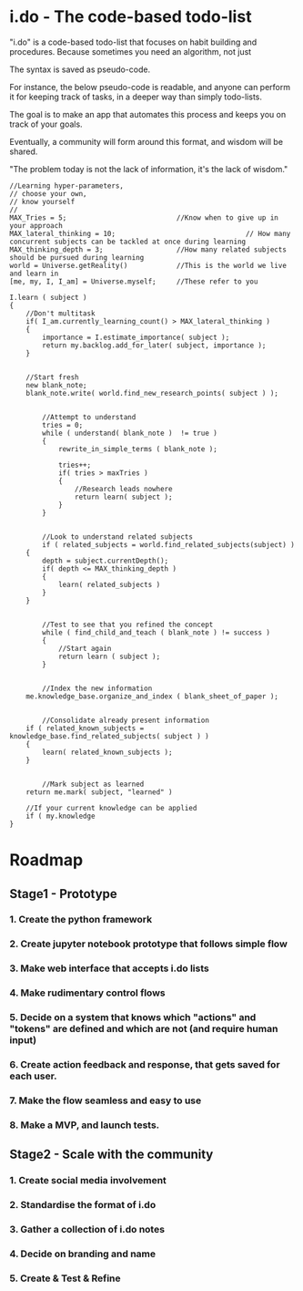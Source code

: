 # i.do - The code-based todo-list
"i.do" is a code-based todo-list that focuses on habit building and procedures.
Because sometimes you need an algorithm, not just 

The syntax is saved as pseudo-code.

For instance, the below pseudo-code is readable, and anyone can perform it for keeping track of tasks, in a deeper way than simply todo-lists.

The goal is to make an app that automates this process and keeps you on track of your goals.

Eventually, a community will form around this format, and wisdom will be shared.

"The problem today is not the lack of information, it's the lack of wisdom."

```
//Learning hyper-parameters, 
// choose your own, 
// know yourself
//
MAX_Tries = 5;                           //Know when to give up in your approach
MAX_lateral_thinking = 10;                                // How many concurrent subjects can be tackled at once during learning
MAX_thinking_depth = 3;                  //How many related subjects should be pursued during learning
world = Universe.getReality()            //This is the world we live and learn in
[me, my, I, I_am] = Universe.myself;     //These refer to you

I.learn ( subject )
{
    //Don't multitask
    if( I_am.currently_learning_count() > MAX_lateral_thinking )
    {
        importance = I.estimate_importance( subject );
        return my.backlog.add_for_later( subject, importance );
    }


    //Start fresh
    new blank_note;
    blank_note.write( world.find_new_research_points( subject ) );


        //Attempt to understand
        tries = 0;
        while ( understand( blank_note )  != true )
        {
            rewrite_in_simple_terms ( blank_note );

            tries++;
            if( tries > maxTries )
            {
                //Research leads nowhere
                return learn( subject );
            }
        }        
         

        //Look to understand related subjects
        if ( related_subjects = world.find_related_subjects(subject) )
    {
        depth = subject.currentDepth();
        if( depth <= MAX_thinking_depth )
        {
            learn( related_subjects )
        }
    }


        //Test to see that you refined the concept
        while ( find_child_and_teach ( blank_note ) != success )
        {
            //Start again
            return learn ( subject );
        }


        //Index the new information
    me.knowledge_base.organize_and_index ( blank_sheet_of_paper );


        //Consolidate already present information
    if ( related_known_subjects = knowledge_base.find_related_subjects( subject ) )
    {
        learn( related_known_subjects );
    }


        //Mark subject as learned
    return me.mark( subject, "learned" )

    //If your current knowledge can be applied 
    if ( my.knowledge
}
```


# Roadmap

## Stage1 - Prototype
### 1. Create the python framework
### 2. Create jupyter notebook prototype that follows simple flow
### 3. Make web interface that accepts i.do lists  
### 4. Make rudimentary control flows
### 5. Decide on a system that knows which "actions" and "tokens" are defined and which are not (and require human input)
### 6. Create action feedback and response, that gets saved for each user.
### 7. Make the flow seamless and easy to use
### 8. Make a MVP, and launch tests.

## Stage2 - Scale with the community
### 1. Create social media involvement
### 2. Standardise the format of i.do
### 3. Gather a collection of i.do notes
### 4. Decide on branding and name
### 5. Create & Test & Refine
